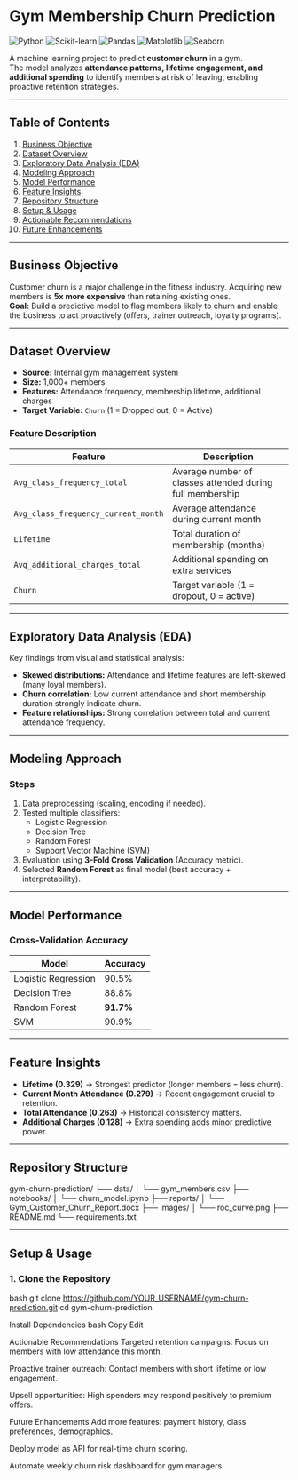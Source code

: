 # Gym Membership Churn Prediction

![Python](https://img.shields.io/badge/Python-3.10-blue.svg) 
![Scikit-learn](https://img.shields.io/badge/Scikit--Learn-1.5-orange.svg) 
![Pandas](https://img.shields.io/badge/Pandas-2.2-yellow.svg) 
![Matplotlib](https://img.shields.io/badge/Matplotlib-3.8-green.svg) 
![Seaborn](https://img.shields.io/badge/Seaborn-0.13-cyan.svg) 

A machine learning project to predict **customer churn** in a gym.  
The model analyzes **attendance patterns, lifetime engagement, and additional spending** to identify members at risk of leaving, enabling proactive retention strategies.

---

## **Table of Contents**
1. [Business Objective](#business-objective)
2. [Dataset Overview](#dataset-overview)
3. [Exploratory Data Analysis (EDA)](#exploratory-data-analysis-eda)
4. [Modeling Approach](#modeling-approach)
5. [Model Performance](#model-performance)
6. [Feature Insights](#feature-insights)
7. [Repository Structure](#repository-structure)
8. [Setup & Usage](#setup--usage)
9. [Actionable Recommendations](#actionable-recommendations)
10. [Future Enhancements](#future-enhancements)

---

## **Business Objective**

Customer churn is a major challenge in the fitness industry. Acquiring new members is **5x more expensive** than retaining existing ones.  
**Goal:** Build a predictive model to flag members likely to churn and enable the business to act proactively (offers, trainer outreach, loyalty programs).

---

## **Dataset Overview**

- **Source:** Internal gym management system  
- **Size:** 1,000+ members  
- **Features:** Attendance frequency, membership lifetime, additional charges  
- **Target Variable:** `Churn` (1 = Dropped out, 0 = Active)

### **Feature Description**

| Feature | Description |
|---------|-------------|
| `Avg_class_frequency_total` | Average number of classes attended during full membership |
| `Avg_class_frequency_current_month` | Average attendance during current month |
| `Lifetime` | Total duration of membership (months) |
| `Avg_additional_charges_total` | Additional spending on extra services |
| `Churn` | Target variable (1 = dropout, 0 = active) |

---

## **Exploratory Data Analysis (EDA)**

Key findings from visual and statistical analysis:

- **Skewed distributions:** Attendance and lifetime features are left-skewed (many loyal members).  
- **Churn correlation:** Low current attendance and short membership duration strongly indicate churn.  
- **Feature relationships:** Strong correlation between total and current attendance frequency.

---

## **Modeling Approach**

### **Steps**
1. Data preprocessing (scaling, encoding if needed).
2. Tested multiple classifiers:
   - Logistic Regression
   - Decision Tree
   - Random Forest
   - Support Vector Machine (SVM)
3. Evaluation using **3-Fold Cross Validation** (Accuracy metric).
4. Selected **Random Forest** as final model (best accuracy + interpretability).

---

## **Model Performance**

### **Cross-Validation Accuracy**

| Model               | Accuracy |
|---------------------|----------|
| Logistic Regression | 90.5%    |
| Decision Tree       | 88.8%    |
| Random Forest       | **91.7%**|
| SVM                 | 90.9%    |


---

## **Feature Insights**

- **Lifetime (0.329)** → Strongest predictor (longer members = less churn).  
- **Current Month Attendance (0.279)** → Recent engagement crucial to retention.  
- **Total Attendance (0.263)** → Historical consistency matters.  
- **Additional Charges (0.128)** → Extra spending adds minor predictive power.

---

## **Repository Structure**

gym-churn-prediction/
├── data/
│ └── gym_members.csv
├── notebooks/
│ └── churn_model.ipynb
├── reports/
│ └── Gym_Customer_Churn_Report.docx
├── images/
│ └── roc_curve.png
├── README.md
└── requirements.txt


---

## **Setup & Usage**

### **1. Clone the Repository**
bash
git clone https://github.com/YOUR_USERNAME/gym-churn-prediction.git
cd gym-churn-prediction


 Install Dependencies
bash
Copy
Edit


Actionable Recommendations
Targeted retention campaigns: Focus on members with low attendance this month.

Proactive trainer outreach: Contact members with short lifetime or low engagement.

Upsell opportunities: High spenders may respond positively to premium offers.

Future Enhancements
Add more features: payment history, class preferences, demographics.

Deploy model as API for real-time churn scoring.

Automate weekly churn risk dashboard for gym managers.

